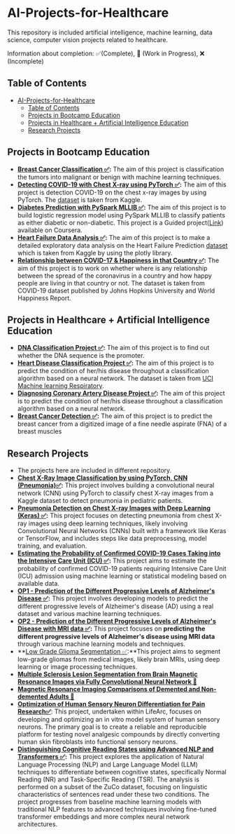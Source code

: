 # AI-Projects-for-Healthcare

This repository is included artificial intelligence, machine learning, data science, computer vision projects related to healthcare.

Information about completion: ✅(Complete), 🚧 (Work in Progress), ❌ (Incomplete)

## Table of Contents

- [AI-Projects-for-Healthcare](#ai-projects-for-healthcare)
  - [Table of Contents](#table-of-contents)
  - [Projects in Bootcamp Education](#projects-in-bootcamp-education)
  - [Projects in Healthcare + Artificial Intelligence Education](#projects-in-healthcare--artificial-intelligence-education)
  - [Research Projects](#research-projects)

## Projects in Bootcamp Education

- **[Breast Cancer Classification ✅](https://github.com/edaaydinea/AI-Projects-for-Healthcare/blob/master/Breast%20Cancer%20Classification/%20Breast_Cancer_Classification.ipynb):** The aim of this project is classification the tumors into malignant or benign with machine learning techniques.
- **[Detecting COVID-19 with Chest X-ray using PyTorch ✅](https://github.com/edaaydinea/AI-Projects-for-Healthcare/blo/731619a7f8e041059d15832d56c1ca1df540a221/Detecting%20COVID-19%20with%20Chest%20X-Ray%20using%20PyTorch/Detecting%20COVID-19%20with%20Chest%20X-Ray%20using%20PyTorch.ipynb):** The aim of this project is detection
  COVID-19 on the chest x-ray images by using PyTorch. The [dataset](https://www.kaggle.com/datasets/tawsifurrahman/covid19-radiography-database) is taken from Kaggle.
- **[Diabetes Prediction with PySpark MLLIB ✅](https://github.com/edaaydinea/AI-Projects-for-Healthcare/blob/731619a7f8e041059d15832d56c1ca1df540a221/Diabetes%20Prediction%20With%20Pyspark%20MLLIB/Diabetes_Prediction.ipynb):** The aim of this project is to build logistic regression model using PySpark MLLIB
  to classify patients as either diabetic or non-diabetic. This project is a Guided project([Link](https://www.coursera.org/projects/diabetes-prediction-with-pyspark-mllib)) available on Coursera.
- **[Heart Failure Data Analysis ✅](https://jovian.ai/edaaydinea/health-failure-prediction):** The aim of this project is to make a detailed exploratory data analysis on the Heart Failure Prediction [dataset](https://www.kaggle.com/datasets/andrewmvd/heart-failure-clinical-data) which is taken from Kaggle by using the plotly library.
- **[Relationship between COVID-17 & Happiness in that Country ✅](https://github.com/edaaydinea/AI-Projects-for-Healthcare/blob/master/Relationship%20between%20COVID-19%20%20%26%20Happiness%20in%20that%20Country/covid19%20data%20analysis%20notebook.ipynb):** The aim of this project is to work on whether
  where is any relationship between the spread of the coronavirus in a country and how happy people are living in
  that country or not. The dataset is taken from COVID-19 dataset published by Johns Hopkins University and World
  Happiness Report.

## Projects in Healthcare + Artificial Intelligence Education

- **[DNA Classification Project ✅](https://github.com/edaaydinea/AI-Projects-for-Healthcare/blob/master/DNA%20Classification%20Project/DNA%20Classification.ipynb):** The aim of this project is to find out whether the DNA sequence is the promoter.
- **[Heart Disease Classification Project ✅](https://github.com/edaaydinea/AI-Projects-for-Healthcare/blob/master/Heart%20Disease%20Classification%20Project/Heart%20Disease%20Classification.ipynb):** The aim of this project is to predict  the condition of her/his disease throughout a classification algorithm based on a neural network. The dataset is taken from [UCI Machine learning Respiratory](https://archive.ics.uci.edu/ml/datasets/Heart+Disease).
- **[Diagnosing Coronary Artery Disease Project ✅](https://github.com/edaaydinea/AI-Projects-for-Healthcare/blob/master/Diagnosing%20Coronary%20Artery%20Disease%20Project/Diagnosing%20Coronary%20Artery%20Disease.ipynb):** The aim of this project is to predict the condition of her/his disease throughout a classification algorithm based on a neural network.
- **[Breast Cancer Detection ✅](https://github.com/edaaydinea/AI-Projects-for-Healthcare/blob/master/Breast%20Cancer%20Detection/Breast_Cancer_Detection.ipynb):** The aim of this project is to predict the breast cancer from a digitized image of a fine needle aspirate (FNA) of a breast muscles

## Research Projects

- The projects here are included in different repository.
- **[Chest X-Ray Image Classification by using PyTorch, CNN (Pneumonia)✅](https://github.com/edaaydinea/Chest-Xray-Image-Classification-by-using-PyTorch-CNN):** This project involves building a convolutional neural network (CNN) using PyTorch to classify chest X-ray images from a Kaggle dataset to detect pneumonia in pediatric patients.
- **[Pneumonia Detection on Chest X-ray Images with Deep Learning (Keras) ✅](https://github.com/edaaydinea/Pneumonia-Detection-on-Chest-Xray-Images-with-Deep-Leaning):** This project focuses on detecting pneumonia from chest X-ray images using deep learning techniques, likely involving Convolutional Neural Networks (CNNs) built with a framework like Keras or TensorFlow, and includes steps like data preprocessing, model training, and evaluation.
- **[Estimating the Probability of Confirmed COVID-19 Cases Taking into the Intensive Care Unit (ICU) ✅](<https://github.com/edaaydinea/Estimating-the-Probability-of-Confirmed-COVID-19-Cases-Taking-into-the-Intensive-Care-Unit-ICU>):** This project aims to estimate the probability of confirmed COVID-19 patients requiring Intensive Care Unit (ICU) admission using machine learning or statistical modeling based on available data.
- **[OP1 - Prediction of the Different Progressive Levels of Alzheimer's Disease ✅](<https://github.com/edaaydinea/OP1-Prediction-of-the-Different-Progressive-Levels-of-Alzheimer-s-Disease>):** This project involves developing models to predict the different progressive levels of Alzheimer's disease (AD) using a real dataset and various machine learning techniques.
- **[OP2 - Prediction of the Different Progressive Levels of Alzheimer's Disease with MRI data ✅](<https://github.com/edaaydinea/OP2-Prediction-of-the-Different-Progressive-Levels-of-Alzheimer-s-Disease-with-MRI-data>):** This project focuses on **predicting the different progressive levels of Alzheimer's disease using MRI data** through various machine learning models and techniques.
- **[Low Grade Glioma Segmentation ✅](<https://github.com/edaaydinea/Low-Grade-Glioma-Segmentation>):**This project aims to segment low-grade gliomas from medical images, likely brain MRIs, using deep learning or image processing techniques.
- **[Multiple Sclerosis Lesion Segmentation from Brain Magnetic Resonance Images via Fully Convolutional Neural Network 🚧](<https://github.com/edaaydinea/Multiple-Sclerosis-Lesion-Segmentation-from-Brain-Magnetic-Resonance-Images-via-Fully-Convolutional>)**
- **[Magnetic Resonance Imaging Comparisons of Demented and Non-demented Adults 🚧](<https://github.com/edaaydinea/Magnetic-Resonance-Imaging-Comparisons-of-Demented-and-Non-demented-Adults>)**
- **[Optimization of Human Sensory Neuron Differentiation for Pain Research✅](https://github.com/edaaydinea/LifeArc_BiologyResearch)**: This project, undertaken within LifeArc, focuses on developing and optimizing an in vitro model system of human sensory neurons. The primary goal is to create a reliable and reproducible platform for testing novel analgesic compounds by directly converting human skin fibroblasts into functional sensory neurons.
- **[Distinguishing Cognitive Reading States using Advanced NLP and Transformers ✅](https://github.com/edaaydinea/LLMAnalysisCognitiveStates):** This project explores the application of Natural Language Processing (NLP) and Large Language Model (LLM) techniques to differentiate between cognitive states, specifically Normal Reading (NR) and Task-Specific Reading (TSR). The analysis is performed on a subset of the ZuCo dataset, focusing on linguistic characteristics of sentences read under these two conditions. The project progresses from baseline machine learning models with traditional NLP features to advanced techniques involving fine-tuned transformer embeddings and more complex neural network architectures.
